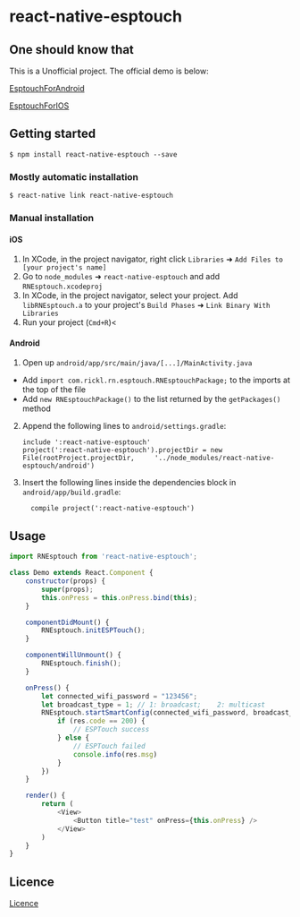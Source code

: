 
# react-native-esptouch

## One should know that
This is a Unofficial project. The official demo is below:

[EsptouchForAndroid](https://github.com/EspressifApp/EsptouchForAndroid)

[EsptouchForIOS](https://github.com/EspressifApp/EsptouchForIOS)

## Getting started

`$ npm install react-native-esptouch --save`

### Mostly automatic installation

`$ react-native link react-native-esptouch`

### Manual installation


#### iOS

1. In XCode, in the project navigator, right click `Libraries` ➜ `Add Files to [your project's name]`
2. Go to `node_modules` ➜ `react-native-esptouch` and add `RNEsptouch.xcodeproj`
3. In XCode, in the project navigator, select your project. Add `libRNEsptouch.a` to your project's `Build Phases` ➜ `Link Binary With Libraries`
4. Run your project (`Cmd+R`)<

#### Android

1. Open up `android/app/src/main/java/[...]/MainActivity.java`
  - Add `import com.rickl.rn.esptouch.RNEsptouchPackage;` to the imports at the top of the file
  - Add `new RNEsptouchPackage()` to the list returned by the `getPackages()` method
2. Append the following lines to `android/settings.gradle`:
  	```
  	include ':react-native-esptouch'
  	project(':react-native-esptouch').projectDir = new File(rootProject.projectDir, 	'../node_modules/react-native-esptouch/android')
  	```
3. Insert the following lines inside the dependencies block in `android/app/build.gradle`:
  	```
      compile project(':react-native-esptouch')
  	```


## Usage
```javascript
import RNEsptouch from 'react-native-esptouch';

class Demo extends React.Component {
	constructor(props) {
		super(props);
		this.onPress = this.onPress.bind(this);
	}

	componentDidMount() {
		RNEsptouch.initESPTouch();
	}

	componentWillUnmount() {
		RNEsptouch.finish();
	}

	onPress() {
		let connected_wifi_password = "123456";
		let broadcast_type = 1;	// 1: broadcast;	2: multicast
		RNEsptouch.startSmartConfig(connected_wifi_password, broadcast_type).then((res) => {
			if (res.code == 200) {
				// ESPTouch success
			} else {
				// ESPTouch failed
				console.info(res.msg)
			}
		})
	}

	render() {
		return (
			<View>
				<Button title="test" onPress={this.onPress} />
			</View>
		)
	}
}

```
## Licence
[Licence](https://github.com/EspressifApp/EsptouchForIOS)
